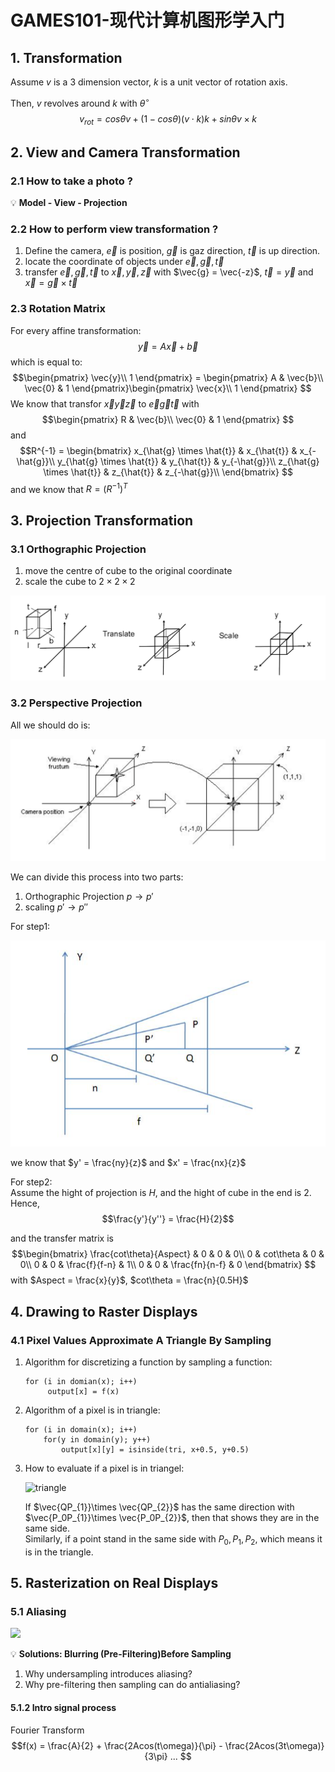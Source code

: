 # GAMES101-现代计算机图形学入门
## 1. Transformation
Assume $v$ is a 3 dimension vector,  $k$ is a unit vector of rotation axis.  

Then, $v$ revolves around $k$ with $\theta^{\circ}$
$$v_{rot} = cos\theta v + (1-cos\theta) (v\cdot k)k + sin\theta v \times k$$

## 2. View and Camera Transformation
### 2.1 How to take a photo ?    
:bulb: **Model - View - Projection**     
### 2.2 How to perform view transformation ?
1. Define the camera, $\vec{e}$ is position, $\vec{g}$ is gaz direction, $\vec{t}$ is up direction.
2. locate the coordinate of objects under $\vec{e},\vec{g},\vec{t}$
3. transfer $\vec{e},\vec{g},\vec{t}$ to $\vec{x},\vec{y},\vec{z}$ with $\vec{g} = \vec{-z}$, $\vec{t} = \vec{y}$ and $\vec{x} = \vec{g}\times \vec{t}$
### 2.3 Rotation Matrix
For every affine transformation:
$$\vec{y} = A\vec{x}+\vec{b}$$
which is equal to:
$$\begin{pmatrix}
\vec{y}\\
1    
\end{pmatrix} = \begin{pmatrix}
    A & \vec{b}\\
    \vec{0} & 1
\end{pmatrix}\begin{pmatrix}
    \vec{x}\\
    1
\end{pmatrix}
$$
We know that transfor $\vec{x}\vec{y}\vec{z}$ to $\vec{e}\vec{g}\vec{t}$ with 
$$\begin{pmatrix}
R & \vec{b}\\
\vec{0} & 1
\end{pmatrix}
$$
and
$$R^{-1} = \begin{bmatrix}
x_{\hat{g} \times \hat{t}} & x_{\hat{t}} & x_{-\hat{g}}\\
y_{\hat{g} \times \hat{t}} & y_{\hat{t}} & y_{-\hat{g}}\\
z_{\hat{g} \times \hat{t}} & z_{\hat{t}} & z_{-\hat{g}}\\    
\end{bmatrix}
$$ 
and we know that $R = (R^{-1})^{T}$
## 3. Projection Transformation
### 3.1 Orthographic Projection
1. move the centre of cube to the original coordinate
2. scale the cube to $2\times 2\times 2$

![Orthographic Projection](img/3.1.PNG  "Orthographic Projection")

### 3.2 Perspective Projection
All we should do is:   

![Perspective Projection](img/3.2.PNG "Perspective Projection")

We can divide this process into two parts:  
1. Orthographic Projection $p\rightarrow p'$
2. scaling  $p'\rightarrow p''$

For step1:   

![sacling](img/3.2.1.PNG "sacling")

we know that $y' = \frac{ny}{z}$ and $x' = \frac{nx}{z}$

For step2:  
Assume the hight of projection is $H$, and the hight of cube in the end is 2. Hence,      
$$\frac{y'}{y''} = \frac{H}{2}$$

and the transfer matrix is 
$$\begin{bmatrix}
\frac{cot\theta}{Aspect} & 0 & 0 & 0\\
0 & cot\theta & 0 & 0\\
0 & 0 & \frac{f}{f-n} & 1\\
0 & 0 & \frac{fn}{n-f} & 0   
\end{bmatrix}
$$
with $Aspect = \frac{x}{y}$, $cot\theta = \frac{n}{0.5H}$
## 4. Drawing to Raster Displays
### 4.1 Pixel Values Approximate A Triangle By Sampling
1. Algorithm for discretizing a function by sampling a function:
   
   ```
   for (i in domian(x); i++)
        output[x] = f(x)
    ```
2.  Algorithm of a pixel is in triangle:

    ```
    for (i in domain(x); i++)
        for(y in domain(y); y++)
            output[x][y] = isinside(tri, x+0.5, y+0.5)

    ``` 
3. How to evaluate if a pixel is in triangel:    

    ![triangle](img/4.1.PNG "`triangle`$$")

    If $\vec{QP_{1}}\times \vec{QP_{2}}$ has the same direction with  $\vec{P_0P_{1}}\times \vec{P_0P_{2}}$, then that shows they are in the same side.    
    Similarly, if a point stand in the same side with $P_0,P_1,P_2$, which means it is in the triangle.

## 5. Rasterization on Real Displays
### 5.1 Aliasing
![](img/5.1.PNG)


:bulb: **Solutions: Blurring (Pre-Filtering)Before Sampling**

1. Why undersampling introduces aliasing? 
2. Why pre-filtering then sampling can do antialiasing?

#### 5.1.2 Intro signal process

Fourier Transform
$$f(x) = \frac{A}{2} + \frac{2Acos(t\omega)}{\pi} - \frac{2Acos(3t\omega)}{3\pi} ... $$




